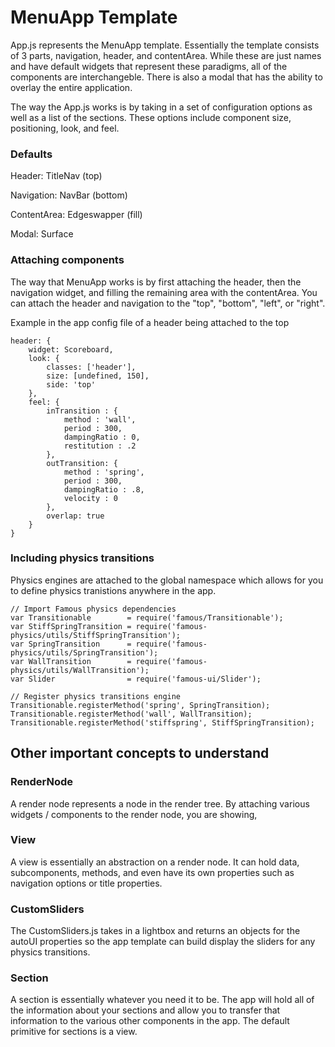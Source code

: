 MenuApp Template
===========================

App.js represents the MenuApp template.  Essentially the template consists of 3 parts, navigation, header, and contentArea.  While these are just names and have default widgets that represent these paradigms, all of the components are interchangeble.  There is also a modal that has the ability to overlay the entire application.

The way the App.js works is by taking in a set of configuration options as well as a list of the sections.  These options include component size, positioning, look, and feel.

### Defaults

Header:      TitleNav (top)

Navigation:  NavBar (bottom)

ContentArea: Edgeswapper (fill)

Modal:       Surface


### Attaching components

The way that MenuApp works is by first attaching the header, then the navigation widget, and filling the remaining area with the contentArea.  You can attach the header and navigation to the "top", "bottom", "left", or "right".


Example in the app config file of a header being attached to the top

```
header: {
    widget: Scoreboard,
    look: {
        classes: ['header'],
        size: [undefined, 150],
        side: 'top'
    },
    feel: {
        inTransition : {
            method : 'wall',
            period : 300,
            dampingRatio : 0,
            restitution : .2
        },
        outTransition: {
            method : 'spring',
            period : 300,
            dampingRatio : .8,
            velocity : 0
        },
        overlap: true
    }
}
```

### Including physics transitions

Physics engines are attached to the global namespace which allows for you to define physics tranistions anywhere in the app.  

```
// Import Famous physics dependencies
var Transitionable        = require('famous/Transitionable');
var StiffSpringTransition = require('famous-physics/utils/StiffSpringTransition');
var SpringTransition      = require('famous-physics/utils/SpringTransition');
var WallTransition        = require('famous-physics/utils/WallTransition');
var Slider                = require('famous-ui/Slider');

// Register physics transitions engine
Transitionable.registerMethod('spring', SpringTransition);
Transitionable.registerMethod('wall', WallTransition);
Transitionable.registerMethod('stiffspring', StiffSpringTransition);
```

## Other important concepts to understand

### RenderNode

A render node represents a node in the render tree.  By attaching various widgets / components to the render node, you are showing, 

### View

A view is essentially an abstraction on a render node.  It can hold data, subcomponents, methods, and even have its own properties such as navigation options or title properties.

### CustomSliders

The CustomSliders.js takes in a lightbox and returns an objects for the autoUI properties so the app template can build display the sliders for any physics transitions.

### Section

A section is essentially whatever you need it to be.  The app will hold all of the information about your sections and allow you to transfer that information to the various other components in the app.  The default primitive for sections is a view.